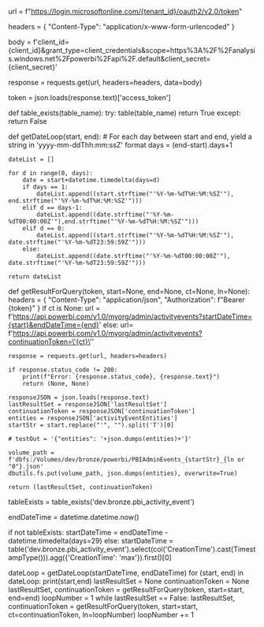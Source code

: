 



url = f"https://login.microsoftonline.com/{tenant_id}/oauth2/v2.0/token"

headers = {
    "Content-Type": "application/x-www-form-urlencoded"
}

body = f'client_id={client_id}&grant_type=client_credentials&scope=https%3A%2F%2Fanalysis.windows.net%2Fpowerbi%2Fapi%2F.default&client_secret={client_secret}'

response = requests.get(url, headers=headers, data=body)

token = json.loads(response.text)['access_token']


def table_exists(table_name):
    try:
        table(table_name)
        return True
    except:
        return False

        
def getDateLoop(start, end):
    # For each day between start and end, yield a string in 'yyyy-mm-ddThh:mm:ssZ' format
    days = (end-start).days+1

    dateList = []

    for d in range(0, days):
        date = start+datetime.timedelta(days=d)
        if days == 1:
            dateList.append((start.strftime("'%Y-%m-%dT%H:%M:%SZ'"), end.strftime("'%Y-%m-%dT%H:%M:%SZ'")))
        elif d == days-1:
            dateList.append((date.strftime("'%Y-%m-%dT00:00:00Z'"),end.strftime("'%Y-%m-%dT%H:%M:%SZ'")))
        elif d == 0:
            dateList.append((start.strftime("'%Y-%m-%dT%H:%M:%SZ'"), date.strftime("'%Y-%m-%dT23:59:59Z'")))
        else:
            dateList.append((date.strftime("'%Y-%m-%dT00:00:00Z'"), date.strftime("'%Y-%m-%dT23:59:59Z'")))
    
    return dateList
    

def getResultForQuery(token, start=None, end=None, ct=None, ln=None):
    headers = {
        "Content-Type": "application/json",
        "Authorization": f"Bearer {token}"
    }
    if ct is None:
        url = f'https://api.powerbi.com/v1.0/myorg/admin/activityevents?startDateTime={start}&endDateTime={end}'
    else:
        url= f'https://api.powerbi.com/v1.0/myorg/admin/activityevents?continuationToken=\'{ct}\''
    
    response = requests.get(url, headers=headers)

    if response.status_code != 200:
        print(f"Error: {response.status_code}, {response.text}")
        return (None, None)

    responseJSON = json.loads(response.text)
    lastResultSet = responseJSON['lastResultSet']
    continuationToken = responseJSON['continuationToken']
    entities = responseJSON['activityEventEntities']
    startStr = start.replace("'", "").split('T')[0]

    # testOut = '{"entities": '+json.dumps(entities)+'}'

    volume_path = f'dbfs:/Volumes/dev/bronze/powerbi/PBIAdminEvents_{startStr}_{ln or "0"}.json'
    dbutils.fs.put(volume_path, json.dumps(entities), overwrite=True)

    return (lastResultSet, continuationToken)

tableExists = table_exists('dev.bronze.pbi_activity_event')

endDateTime = datetime.datetime.now()

if not tableExists:
    startDateTime = endDateTime - datetime.timedelta(days=29)
else:
    startDateTime = table('dev.bronze.pbi_activity_event').select(col('CreationTime').cast(TimestampType())).agg({'CreationTime': 'max'}).first()[0]

dateLoop = getDateLoop(startDateTime, endDateTime)
for (start, end) in dateLoop:
    print(start,end)
    lastResultSet = None
    continuationToken = None
    lastResultSet, continuationToken = getResultForQuery(token, start=start, end=end)
    loopNumber = 1
    while lastResultSet == False:
        lastResultSet, continuationToken = getResultForQuery(token, start=start, ct=continuationToken, ln=loopNumber)
        loopNumber += 1

